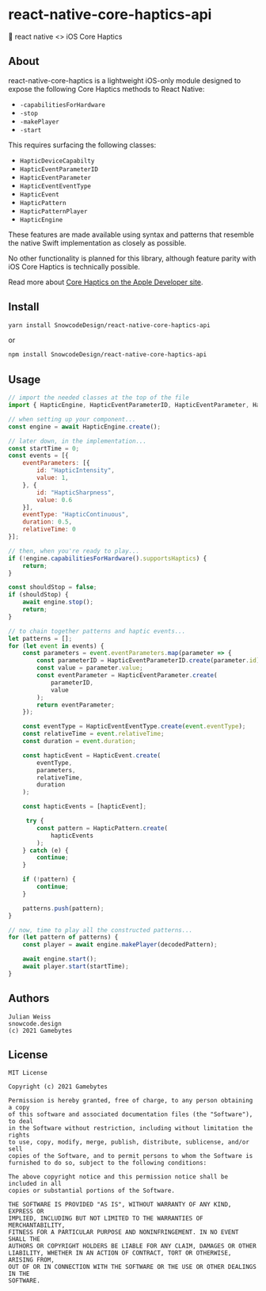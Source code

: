 # react-native-core-haptics-api

📳  react native &lt;> iOS Core Haptics

## About

react-native-core-haptics is a lightweight iOS-only module designed to expose the following Core Haptics methods to React Native:

- `-capabilitiesForHardware`
- `-stop`
- `-makePlayer`
- `-start`

This requires surfacing the following classes:

- `HapticDeviceCapabilty`
- `HapticEventParameterID`
- `HapticEventParameter`
- `HapticEventEventType`
- `HapticEvent`
- `HapticPattern`
- `HapticPatternPlayer`
- `HapticEngine`

These features are made available using syntax and patterns that resemble the native Swift implementation as closely as possible.

No other functionality is planned for this library, although feature parity with iOS Core Haptics is technically possible.

Read more about [Core Haptics on the Apple Developer site](https://developer.apple.com/documentation/corehaptics).

## Install

```sh
yarn install SnowcodeDesign/react-native-core-haptics-api
```

or

```sh
npm install SnowcodeDesign/react-native-core-haptics-api
```

## Usage

```js
// import the needed classes at the top of the file
import { HapticEngine, HapticEventParameterID, HapticEventParameter, HapticEventEventType, HapticEvent, HapticEvent, HapticPattern } from 'SnowcodeDesign/react-native-core-haptics-api';

// when setting up your component...
const engine = await HapticEngine.create();

// later down, in the implementation...
const startTime = 0;
const events = [{
    eventParameters: [{
        id: "HapticIntensity",
        value: 1,
    }, {
        id: "HapticSharpness",
        value: 0.6
    }],
    eventType: "HapticContinuous",
    duration: 0.5,
    relativeTime: 0
}];

// then, when you're ready to play...
if (!engine.capabilitiesForHardware().supportsHaptics) {
    return;
}

const shouldStop = false;
if (shouldStop) {
    await engine.stop();
    return;
}

// to chain together patterns and haptic events...
let patterns = [];
for (let event in events) {
    const parameters = event.eventParameters.map(parameter => {
        const parameterID = HapticEventParameterID.create(parameter.id);
        const value = parameter.value;
        const eventParameter = HapticEventParameter.create(
            parameterID, 
            value
        );
        return eventParameter;
    });

    const eventType = HapticEventEventType.create(event.eventType);
    const relativeTime = event.relativeTime;
    const duration = event.duration;

    const hapticEvent = HapticEvent.create(
        eventType, 
        parameters, 
        relativeTime, 
        duration
    );

    const hapticEvents = [hapticEvent];

     try {
        const pattern = HapticPattern.create(
            hapticEvents
        );
    } catch (e) {
        continue;
    }

    if (!pattern) {
        continue;
    }

    patterns.push(pattern);
}

// now, time to play all the constructed patterns...
for (let pattern of patterns) {
    const player = await engine.makePlayer(decodedPattern);

    await engine.start();
    await player.start(startTime);
}
```

## Authors

```
Julian Weiss
snowcode.design
(c) 2021 Gamebytes
```

## License

```
MIT License

Copyright (c) 2021 Gamebytes

Permission is hereby granted, free of charge, to any person obtaining a copy
of this software and associated documentation files (the "Software"), to deal
in the Software without restriction, including without limitation the rights
to use, copy, modify, merge, publish, distribute, sublicense, and/or sell
copies of the Software, and to permit persons to whom the Software is
furnished to do so, subject to the following conditions:

The above copyright notice and this permission notice shall be included in all
copies or substantial portions of the Software.

THE SOFTWARE IS PROVIDED "AS IS", WITHOUT WARRANTY OF ANY KIND, EXPRESS OR
IMPLIED, INCLUDING BUT NOT LIMITED TO THE WARRANTIES OF MERCHANTABILITY,
FITNESS FOR A PARTICULAR PURPOSE AND NONINFRINGEMENT. IN NO EVENT SHALL THE
AUTHORS OR COPYRIGHT HOLDERS BE LIABLE FOR ANY CLAIM, DAMAGES OR OTHER
LIABILITY, WHETHER IN AN ACTION OF CONTRACT, TORT OR OTHERWISE, ARISING FROM,
OUT OF OR IN CONNECTION WITH THE SOFTWARE OR THE USE OR OTHER DEALINGS IN THE
SOFTWARE.
```
